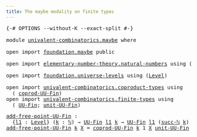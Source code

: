 ```yaml
---
title: The maybe modality on finite types
---
```


<pre class="Agda"><a id="60" class="Symbol">{-#</a> <a id="64" class="Keyword">OPTIONS</a> <a id="72" class="Pragma">--without-K</a> <a id="84" class="Pragma">--exact-split</a> <a id="98" class="Symbol">#-}</a>

<a id="103" class="Keyword">module</a> <a id="110" href="univalent-combinatorics.maybe.html" class="Module">univalent-combinatorics.maybe</a> <a id="140" class="Keyword">where</a>

<a id="147" class="Keyword">open</a> <a id="152" class="Keyword">import</a> <a id="159" href="foundation.maybe.html" class="Module">foundation.maybe</a> <a id="176" class="Keyword">public</a>

<a id="184" class="Keyword">open</a> <a id="189" class="Keyword">import</a> <a id="196" href="elementary-number-theory.natural-numbers.html" class="Module">elementary-number-theory.natural-numbers</a> <a id="237" class="Keyword">using</a> <a id="243" class="Symbol">(</a><a id="244" href="elementary-number-theory.natural-numbers.html#1548" class="Datatype">ℕ</a><a id="245" class="Symbol">;</a> <a id="247" href="elementary-number-theory.natural-numbers.html#1569" class="InductiveConstructor">zero-ℕ</a><a id="253" class="Symbol">;</a> <a id="255" href="elementary-number-theory.natural-numbers.html#1582" class="InductiveConstructor">succ-ℕ</a><a id="261" class="Symbol">)</a>

<a id="264" class="Keyword">open</a> <a id="269" class="Keyword">import</a> <a id="276" href="foundation.universe-levels.html" class="Module">foundation.universe-levels</a> <a id="303" class="Keyword">using</a> <a id="309" class="Symbol">(</a><a id="310" href="Agda.Primitive.html#597" class="Postulate">Level</a><a id="315" class="Symbol">)</a>

<a id="318" class="Keyword">open</a> <a id="323" class="Keyword">import</a> <a id="330" href="univalent-combinatorics.coproduct-types.html" class="Module">univalent-combinatorics.coproduct-types</a> <a id="370" class="Keyword">using</a>
  <a id="378" class="Symbol">(</a> <a id="380" href="univalent-combinatorics.coproduct-types.html#5946" class="Function">coprod-UU-Fin</a><a id="393" class="Symbol">)</a>
<a id="395" class="Keyword">open</a> <a id="400" class="Keyword">import</a> <a id="407" href="univalent-combinatorics.finite-types.html" class="Module">univalent-combinatorics.finite-types</a> <a id="444" class="Keyword">using</a>
  <a id="452" class="Symbol">(</a> <a id="454" href="univalent-combinatorics.finite-types.html#5087" class="Function">UU-Fin</a><a id="460" class="Symbol">;</a> <a id="462" href="univalent-combinatorics.finite-types.html#8273" class="Function">unit-UU-Fin</a><a id="473" class="Symbol">)</a>
</pre>
<pre class="Agda"><a id="add-free-point-UU-Fin"></a><a id="488" href="univalent-combinatorics.maybe.html#488" class="Function">add-free-point-UU-Fin</a> <a id="510" class="Symbol">:</a>
  <a id="514" class="Symbol">{</a><a id="515" href="univalent-combinatorics.maybe.html#515" class="Bound">l1</a> <a id="518" class="Symbol">:</a> <a id="520" href="Agda.Primitive.html#597" class="Postulate">Level</a><a id="525" class="Symbol">}</a> <a id="527" class="Symbol">(</a><a id="528" href="univalent-combinatorics.maybe.html#528" class="Bound">k</a> <a id="530" class="Symbol">:</a> <a id="532" href="elementary-number-theory.natural-numbers.html#1548" class="Datatype">ℕ</a><a id="533" class="Symbol">)</a> <a id="535" class="Symbol">→</a> <a id="537" href="univalent-combinatorics.finite-types.html#5087" class="Function">UU-Fin</a> <a id="544" href="univalent-combinatorics.maybe.html#515" class="Bound">l1</a> <a id="547" href="univalent-combinatorics.maybe.html#528" class="Bound">k</a> <a id="549" class="Symbol">→</a> <a id="551" href="univalent-combinatorics.finite-types.html#5087" class="Function">UU-Fin</a> <a id="558" href="univalent-combinatorics.maybe.html#515" class="Bound">l1</a> <a id="561" class="Symbol">(</a><a id="562" href="elementary-number-theory.natural-numbers.html#1582" class="InductiveConstructor">succ-ℕ</a> <a id="569" href="univalent-combinatorics.maybe.html#528" class="Bound">k</a><a id="570" class="Symbol">)</a>
<a id="572" href="univalent-combinatorics.maybe.html#488" class="Function">add-free-point-UU-Fin</a> <a id="594" href="univalent-combinatorics.maybe.html#594" class="Bound">k</a> <a id="596" href="univalent-combinatorics.maybe.html#596" class="Bound">X</a> <a id="598" class="Symbol">=</a> <a id="600" href="univalent-combinatorics.coproduct-types.html#5946" class="Function">coprod-UU-Fin</a> <a id="614" href="univalent-combinatorics.maybe.html#594" class="Bound">k</a> <a id="616" class="Number">1</a> <a id="618" href="univalent-combinatorics.maybe.html#596" class="Bound">X</a> <a id="620" href="univalent-combinatorics.finite-types.html#8273" class="Function">unit-UU-Fin</a>
</pre>